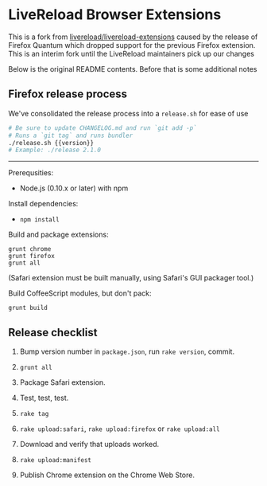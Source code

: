 LiveReload Browser Extensions
=============================

This is a fork from [livereload/livereload-extensions][] caused by the release of Firefox Quantum which dropped support for the previous Firefox extension. This is an interim fork until the LiveReload maintainers pick up our changes

[livereload/livereload-extensions]: https://github.com/livereload/livereload-extensions

Below is the original README contents. Before that is some additional notes

Firefox release process
-----------------------
We've consolidated the release process into a `release.sh` for ease of use

```bash
# Be sure to update CHANGELOG.md and run `git add -p`
# Runs a `git tag` and runs bundler
./release.sh {{version}}
# Example: ./release 2.1.0
```

-----------

Prerequsities:

* Node.js (0.10.x or later) with npm

Install dependencies:

* `npm install`

Build and package extensions:

    grunt chrome
    grunt firefox
    grunt all

(Safari extension must be built manually, using Safari's GUI packager tool.)

Build CoffeeScript modules, but don't pack:

    grunt build


Release checklist
-----------------

1. Bump version number in `package.json`, run `rake version`, commit.

1. `grunt all`

1. Package Safari extension.

1. Test, test, test.

1. `rake tag`

1. `rake upload:safari`, `rake upload:firefox` or `rake upload:all`

1. Download and verify that uploads worked.

1. `rake upload:manifest`

1. Publish Chrome extension on the Chrome Web Store.
